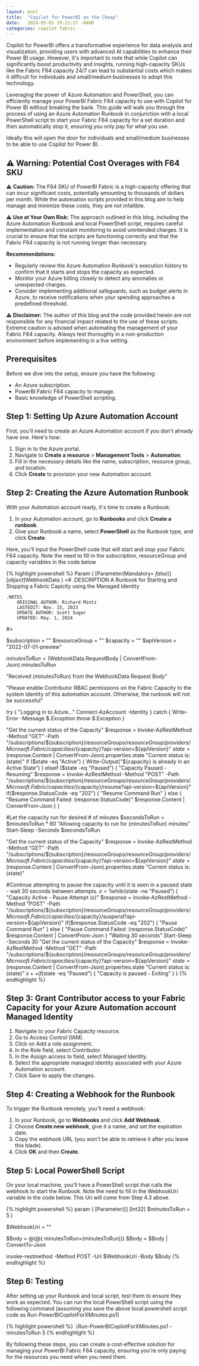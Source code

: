 ```yaml
---
layout: post
title:  "Copilot for PowerBI on the Cheap"
date:   2024-05-01 19:21:27 -0400
categories: copilot fabric
---
```


Copilot for PowerBI offers a transformative experience for data analysis and visualization, providing users with advanced AI capabilities to enhance their Power BI usage. However, it's important to note that while Copilot can significantly boost productivity and insights, running high-capacity SKUs like the Fabric F64 capacity 24/7 can lead to substantial costs which makes it difficult for individuals and small/medium businesses to adopt this technology. 

Leveraging the power of Azure Automation and PowerShell, you can efficiently manage your PowerBI Fabric F64 capacity to use with Copilot for Power BI without breaking the bank. This guide will walk you through the process of using an Azure Automation Runbook in conjunction with a local PowerShell script to start your Fabric F64 capacity for a set duration and then automatically stop it, ensuring you only pay for what you use.

Ideally this will open the door for individuals and small/medium businesses to be able to use Copilot for Power BI.

## :warning: Warning: Potential Cost Overages with F64 SKU

:warning: **Caution:** The F64 SKU of PowerBI Fabric is a high-capacity offering that can incur significant costs, potentially amounting to thousands of dollars per month. While the automation scripts provided in this blog aim to help manage and minimize these costs, they are not infallible.

:warning: **Use at Your Own Risk:** The approach outlined in this blog, including the Azure Automation Runbook and local PowerShell script, requires careful implementation and constant monitoring to avoid unintended charges. It is crucial to ensure that the scripts are functioning correctly and that the Fabric F64 capacity is not running longer than necessary.

**Recommendations:**
- Regularly review the Azure Automation Runbook's execution history to confirm that it starts and stops the capacity as expected.
- Monitor your Azure billing closely to detect any anomalies or unexpected charges.
- Consider implementing additional safeguards, such as budget alerts in Azure, to receive notifications when your spending approaches a predefined threshold.

:warning: **Disclaimer:** The author of this blog and the code provided herein are not responsible for any financial impact related to the use of these scripts. Extreme caution is advised when automating the management of your Fabric F64 capacity. Always test thoroughly in a non-production environment before implementing in a live setting.

## Prerequisites
Before we dive into the setup, ensure you have the following:
- An Azure subscription.
- PowerBI Fabric F64 capacity to manage.
- Basic knowledge of PowerShell scripting.

## Step 1: Setting Up Azure Automation Account
First, you'll need to create an Azure Automation account if you don't already have one. Here's how:
1. Sign in to the Azure portal.
2. Navigate to **Create a resource** > **Management Tools** > **Automation**.
3. Fill in the necessary details like the name, subscription, resource group, and location.
4. Click **Create** to provision your new Automation account.

## Step 2: Creating the Azure Automation Runbook
With your Automation account ready, it's time to create a Runbook:
1. In your Automation account, go to **Runbooks** and click **Create a runbook**.
2. Give your Runbook a name, select **PowerShell** as the Runbook type, and click **Create**.

Here, you'll input the PowerShell code that will start and stop your Fabric F64 capacity.  Note the need to fill in the subscription, resourceGroup and capacity variables in the code below

{% highlight powershell %}
Param
(
  [Parameter(Mandatory= $false)]
  [object]$WebhookData
)
<#
    .DESCRIPTION
        A Runbook for Starting and Stopping a Fabric Capicity using the Managed Identity
 
    .NOTES
        ORIGINAL AUTHOR: Richard Mintz
        LASTEDIT: Nov. 15, 2023
        UPDATE AUTHOR: Scott Sugar
        UPDATED: May. 1, 2024
#>

$subscription = ""
$resourceGroup = ""
$capacity = ""
$apiVersion = "2022-07-01-preview"

$minutesToRun = ($WebhookData.RequestBody | ConvertFrom-Json).minutesToRun

"Received $($minutesToRun) from the WebhookData Request Body"

"Please enable Contributor RBAC permissions on the Fabric Capacity to the system identity of this automation account. Otherwise, the runbook will not be successful"
 
try
{
    "Logging in to Azure..."
    Connect-AzAccount -Identity
}
catch {
    Write-Error -Message $_.Exception
    throw $_.Exception
}

"Get the current status of the Capacity"
$response = Invoke-AzRestMethod -Method "GET" -Path "/subscriptions/${subscription}/resourceGroups/${resourceGroup}/providers/Microsoft.Fabric/capacities/${capacity}?api-version=${apiVersion}"
$state = ($response.Content | ConvertFrom-Json).properties.state
"Current status is: $($state)"
if ($state -eq "Active")
{
    Write-Output("${capacity} is already in an Active State")
}
elseif ($state -eq "Paused")
{
    "Capacity Paused - Resuming"
    $response = Invoke-AzRestMethod -Method "POST" -Path "/subscriptions/${subscription}/resourceGroups/${resourceGroup}/providers/Microsoft.Fabric/capacities/${capacity}/resume?api-version=${apiVersion}"
    if($response.StatusCode -eq "202")
    {
        "Resume Command Run"
    } else {
        "Resume Command Failed: $($response.StatusCode)"
        $response.Content | ConvertFrom-Json
    }
}

#Let the capacity run for desired # of minutes
$secondsToRun = $minutesToRun * 60
"Allowing capacity to run for $($minutesToRun) minutes"
Start-Sleep -Seconds $secondsToRun

"Get the current status of the Capacity"
$response = Invoke-AzRestMethod -Method "GET" -Path "/subscriptions/${subscription}/resourceGroups/${resourceGroup}/providers/Microsoft.Fabric/capacities/${capacity}?api-version=${apiVersion}"
$state = ($response.Content | ConvertFrom-Json).properties.state
"Current status is: $($state)"

#Continue attempting to pause the capacity until it is seen in a paused state - wait 30 seconds between attempts.
$x = 1
while($state -ne "Paused")
{
    "Capacity Active - Pause Attempt $($x)"
    $response = Invoke-AzRestMethod -Method "POST" -Path "/subscriptions/${subscription}/resourceGroups/${resourceGroup}/providers/Microsoft.Fabric/capacities/${capacity}/suspend?api-version=${apiVersion}"
    if($response.StatusCode -eq "202")
    {
        "Pause Command Run"
    } else {
        "Pause Command Failed: $($response.StatusCode)"
        $response.Content | ConvertFrom-Json
    }
    "Waiting 30 seconds"
    Start-Sleep -Seconds 30
    "Get the current status of the Capacity"
    $response = Invoke-AzRestMethod -Method "GET" -Path "/subscriptions/${subscription}/resourceGroups/${resourceGroup}/providers/Microsoft.Fabric/capacities/${capacity}?api-version=${apiVersion}"
    $state = ($response.Content | ConvertFrom-Json).properties.state
    "Current status is: $($state)"
    $x++
    if($state -eq "Paused")
    {
        "Capacity is paused - Exiting"
    }
}
{% endhighlight %}

## Step 3: Grant Contributor access to your Fabric Capacity for your Azure Automation account Managed Identity
1. Navigate to your Fabric Capacity resource.
2. Go to Access Control (IAM).
3. Click on Add a role assignment.
4. In the Role field, select Contributor.
5. In the Assign access to field, select Managed Identity.
6. Select the appropriate managed identity associated with your Azure Automation account.
7. Click Save to apply the changes.

## Step 4: Creating a Webhook for the Runbook
To trigger the Runbook remotely, you'll need a webhook:
1. In your Runbook, go to **Webhooks** and click **Add Webhook**.
2. Choose **Create new webhook**, give it a name, and set the expiration date.
3. Copy the webhook URL (you won't be able to retrieve it after you leave this blade).
4. Click **OK** and then **Create**.

## Step 5: Local PowerShell Script
On your local machine, you'll have a PowerShell script that calls the webhook to start the Runbook.  Note the need to fill in the WebhookUri variable in the code below.  This Uri will come from Step 4.3 above.

{% highlight powershell %}
param (
    [Parameter()]
    [Int32]
    $minutesToRun = 5
)

$WebhookUri = ""

$Body  = @(@{ minutesToRun=$($minutesToRun)})
$Body = $Body | ConvertTo-Json

invoke-restmethod -Method POST -Uri $WebhookUri -Body $Body
{% endhighlight %}

## Step 6: Testing
After setting up your Runbook and local script, test them to ensure they work as expected.  You can run the local PowerShell script using the following command (assuming you save the above local powershell script code as Run-PowerBICopilotForXMinutes.ps1)

{% highlight powershell %}
.\Run-PowerBICopilotForXMinutes.ps1 -minutesToRun 5
{% endhighlight %}

By following these steps, you can create a cost-effective solution for managing your PowerBI Fabric F64 capacity, ensuring you're only paying for the resources you need when you need them.
